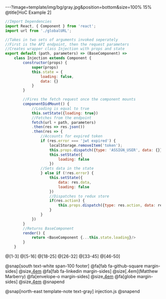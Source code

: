 ---?image=template/img/bg/gray.jpg&position=bottom&size=100% 15%
@title[HoC Example 2]

```javascript
//Import Dependencies
import React, { Component } from 'react';
import url from './globalURL';

//Takes in two sets of arguments invoked seperately
//First is the API endpoint, then the request parameters
//Creates wrapper class Injection with props and state
export default (path, parameters) => (BaseComponent) => 
    class Injection extends Component {
        constructor(props) {
            super(props)
            this.state = {
                loading: false,
                data: {}
            }
        }

        //Fires the fetch request once the component mounts
        componentDidMount() {
            //Loading is equal to true
            this.setState({loading: true})
            //Fetches from the endpoint
            fetch(url + path, parameters)
            .then(res => res.json())
            .then(res => {
                //Accounts for expired token
                if (res.error === 'jwt expired') {
                    localStorage.removeItem('token');
                    this.props.dispatch({type: 'ASSIGN_USER', data: {}})
                    this.setState({
                        loading: false
                    })
                //Sets data in the state
                } else if (!res.error) {
                    this.setState({
                        data: res.data,
                        loading: false
                    })
                    //Dispatches to redux store
                    if(res.action) {
                        this.props.dispatch({type: res.action, data: res.data});
                    }
                }
            })
        }
        //Returns BaseComponent
        render() {
            return <BaseComponent {...this.state.loading}/>
        }
    }
```

@[1-3]
@[5-16]
@[18-25]
@[26-32]
@[33-45]
@[46-50]

@snap[south text-white span-100 footer]
@fa[fab fa-github-square margin-sides]
@size[.4em](marberrym)
@fa[fab fa-linkedin margin-sides]
@size[.4em](Matthew Marberry)
@fa[envelope-o margin-sides]
@size[.4em](marberrym@gmail.com)
@fa[globe margin-sides]
@size[.4em](matthew-marberry.com)
@snapend

@snap[north-east template-note text-gray]
injection.js
@snapend